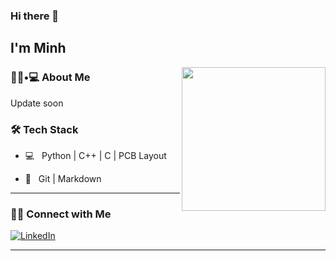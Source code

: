 ### Hi there 👋<h2> I'm Minh</h2>

<img align='right' src="https://media.giphy.com/media/M9gbBd9nbDrOTu1Mqx/giphy.gif" width="230">

<h3> 👨🏻•💻 About Me </h3>
Update soon

<h3>🛠 Tech Stack</h3>

- 💻 &nbsp; Python | C++ | C | PCB Layout

- 🔧 &nbsp; Git | Markdown

<!--
- 🛢 &nbsp; MySQL | MongoDB
- 🖥 &nbsp; Illustrator| Photoshop | InDesign
-->

<!--
<br/><br/>
[![Minh's GitHub Stats](https://github-readme-stats.vercel.app/api?username=shivam0110&show_icons=true)](https://github.com/shivam0110)
<br/>
<br/>

<img src="https://github.com/nirala69/nirala69/blob/master/70804f7e25b11f29db904f2fa7b4cd9d.gif" width="350" align='right'>

![Top Langs](https://github-readme-stats.vercel.app/api/top-langs/?username=shivam0110&show_icons=true)

<br><br>
-->



<hr>

<h3> 🤝🏻 Connect with Me </h3>

<p align="left">

<a href="https://www.linkedin.com/in/minh-ph%E1%BA%A1m-ng%E1%BB%8Dc-980749188/"><img alt="LinkedIn" src="https://img.shields.io/badge/LinkedIn-Minh%20Pham-blue?style=flat-square&logo=linkedin"></a>

</p>
<!--
<a href="https://shivammalpani.netlify.app/"><img alt="Website" src="https://img.shields.io/badge/shivammalpani.netlify.app-black?style=flat-square&logo=google-chrome"></a>
<a href="https://www.instagram.com/i__disbalance/"><img alt="Instagram" src="https://img.shields.io/badge/Instagram-i__disbalance-black?style=flat-square&logo=instagram"></a>
<a href="mailto:shivammalpani111@gmail.com"><img alt="Email" src="https://img.shields.io/badge/Email-shivammalpani111@gmail.com-blue?style=flat-square&logo=gmail"></a>
-->

<hr>


